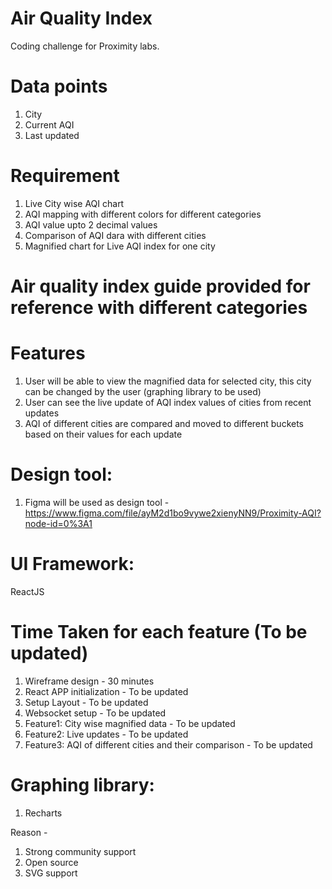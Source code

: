 # Air Quality Index
Coding challenge for Proximity labs.

# Data points
1. City
2. Current AQI
3. Last updated

# Requirement

1. Live City wise AQI chart
2. AQI mapping with different colors for different categories
3. AQI value upto 2 decimal values
4. Comparison of AQI dara with different cities
5. Magnified chart for Live AQI index for one city

# Air quality index guide provided for reference with different categories

# Features

1. User will be able to view the magnified data for selected city, this city can be changed by the user (graphing library to be used)
2. User can see the live update of AQI index values of cities from recent updates
3. AQI of different cities are compared and moved to different buckets based on their values for each update

# Design tool:

1. Figma will be used as design tool - https://www.figma.com/file/ayM2d1bo9vywe2xienyNN9/Proximity-AQI?node-id=0%3A1

# UI Framework:

ReactJS

# Time Taken for each feature (To be updated)

1. Wireframe design - 30 minutes
2. React APP initialization - To be updated
3. Setup Layout - To be updated
4. Websocket setup - To be updated
5. Feature1: City wise magnified data - To be updated
6. Feature2: Live updates - To be updated
7. Feature3: AQI of different cities and their comparison - To be updated

# Graphing library:

1. Recharts

Reason - 
1. Strong community support 
2. Open source 
3. SVG support

